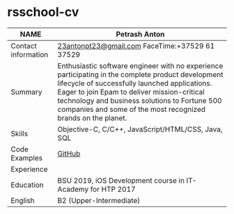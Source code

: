 # rsschool-cv
NAME | Petrash Anton
------------ | -------------
Contact information | 23antonpt23@gmail.com FaceTime:+37529 61 37529
Summary | Enthusiastic software engineer with no experience participating in the complete product development lifecycle of successfully launched applications. Eager to join Epam to deliver mission-critical technology and business solutions to Fortune 500 companies and some of the most recognized brands on the planet.
Skills | Objective-C, C/C++, JavaScript/HTML/CSS, Java, SQL
Code Examples | [GitHub](https://github.com/Anton65536/Diplom)
Experience | 
Education | BSU 2019, iOS Development course in IT-Academy for HTP 2017
English | B2 (Upper-Intermediate)
